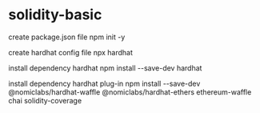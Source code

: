 # solidity-basic

create package.json file
npm init -y

create hardhat config file
npx hardhat

install dependency hardhat
npm install --save-dev hardhat

install dependency hardhat plug-in
npm install --save-dev @nomiclabs/hardhat-waffle @nomiclabs/hardhat-ethers ethereum-waffle chai solidity-coverage
